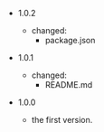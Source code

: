 - 1.0.2

  - changed:
    - package.json

- 1.0.1

  - changed:
    - README.md

- 1.0.0
  - the first version.
